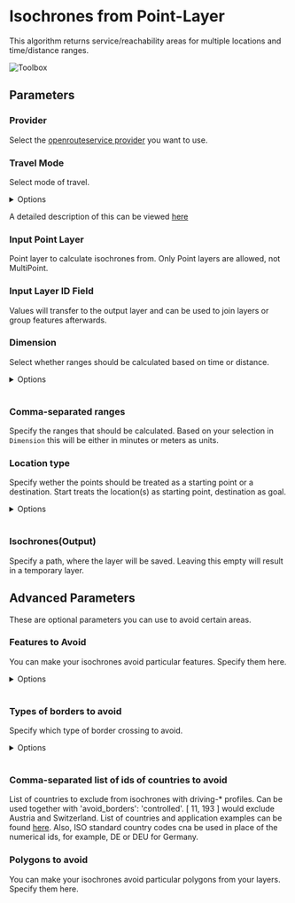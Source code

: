 # Isochrones from Point-Layer
This algorithm returns service/reachability areas for multiple locations and time/distance ranges.

<img src="/img/isochrones_from_layer_toolbox.png" alt="Toolbox">

## Parameters

### Provider
Select the [openrouteservice provider](../provider_settings.md) you want to use.

### Travel Mode
Select mode of travel.

<details>
<summary>Options</summary>
<br>
<ul>
 <li>driving-car</li>
 <li>driving-hgv</li>
 <li>cycling-regular</li>
 <li>cycling-road</li>
 <li>cycling-mountain</li>
 <li>cycling-electric</li>
 <li>foot-walking</li>
 <li>foot-hiking</li>
 <li>wheelchair</li>
</ul>
</details>

A detailed description of this can be viewed [here](https://giscience.github.io/openrouteservice/technical-details/travel-speeds/#travel-time-calculation)

### Input Point Layer
Point layer to calculate isochrones from. Only Point layers are allowed, not MultiPoint.

### Input Layer ID Field
Values will transfer to the output layer and can be used to join layers or group features afterwards.

### Dimension
Select whether ranges should be calculated based on time or distance.

<details>
<summary>Options</summary>
<br>
<ul>
 <li>time</li>
 <li>distance</li>
</ul>
</details>
<br>

### Comma-separated ranges
Specify the ranges that should be calculated. Based on your selection in `Dimension` this will be either in minutes or meters as units.

### Location type
Specify wether the points should be treated as a starting point or a destination. Start treats the location(s) as starting point, destination as goal.

<details>
<summary>Options</summary>
<br>
<ul>
 <li>start</li>
 <li>destination</li>
</ul>
</details>
<br>

### Isochrones(Output)
Specify a path, where the layer will be saved. Leaving this empty will result in a temporary layer. 

## Advanced Parameters
These are optional parameters you can use to avoid certain areas.

### Features to Avoid
You can make your isochrones avoid particular features. Specify them here.

<details>
<summary>Options</summary>
<br>
<ul>
  <li>Highways</li>
  <li>Tollways</li>
  <li>Ferries</li>
  <li>Fords</li>
  <li>Steps</li>
</ul>
</details>
<br>

### Types of borders to avoid
Specify which type of border crossing to avoid.

<details>
<summary>Options</summary>
<br>
<ul>
  <li>all</li>
  <li>controlled</li>
</ul>
</details>
<br>

### Comma-separated list of ids of countries to avoid
List of countries to exclude from isochrones with driving-* profiles. Can be used together with 'avoid_borders': 'controlled'. [ 11, 193 ] would exclude Austria and Switzerland. List of countries and application examples can be found [here](https://giscience.github.io/openrouteservice/technical-details/country-list). Also, ISO standard country codes cna be used in place of the numerical ids, for example, DE or DEU for Germany.

### Polygons to avoid
You can make your isochrones avoid particular polygons from your layers. Specify them here.
